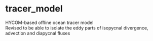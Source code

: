 # tracer_model
HYCOM-based offline ocean tracer model\
Revised to be able to isolate the eddy parts of isopycnal divergence, advection and diapycnal fluxes
